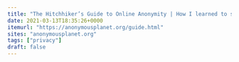 ```yaml
---
title: "The Hitchhiker’s Guide to Online Anonymity | How I learned to start worrying and love privacy"
date: 2021-03-13T18:35:26+0000
itemurl: "https://anonymousplanet.org/guide.html"
sites: "anonymousplanet.org"
tags: ["privacy"]
draft: false
---
```

